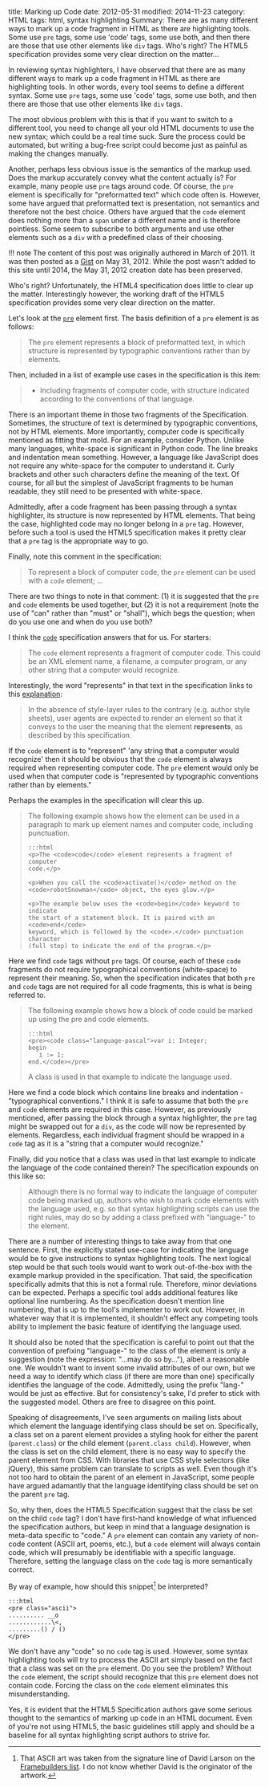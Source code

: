 title: Marking up Code
date: 2012-05-31
modified: 2014-11-23
category: HTML
tags: html, syntax highlighting
Summary: There are as many different ways to mark up a code fragment in HTML as
    there are highlighting tools. Some use `pre` tags, some use 'code' tags,
    some use both, and then there are those that use other elements like `div`
    tags. Who's right? The HTML5 specification provides some very clear
    direction on the matter...

In reviewing syntax highlighters, I have observed that there are as many
different ways to mark up a code fragment in HTML as there are highlighting
tools. In other words, every tool seems to define a different syntax. Some use
`pre` tags, some use 'code' tags, some use both, and then there are those that
use other elements like `div` tags.

The most obvious problem with this is that if you want to switch to a different
tool, you need to change all your old HTML documents to use the new syntax;
which could be a real time suck. Sure the process could be automated, but
writing a bug-free script could become just as painful as making the changes
manually.

Another, perhaps less obvious issue is the semantics of the markup used. Does
the markup accurately convey what the content actually is? For example, many
people use `pre` tags around code. Of course, the `pre` element is specifically
for "preformatted text" which code often is. However, some have argued that
preformatted text is presentation, not semantics and therefore not the best
choice. Others have argued that the `code` element does nothing more than a
`span` under a different name and is therefore pointless. Some seem to subscribe
to both arguments and use other elements such as a `div` with a predefined class
of their choosing.
 
!!! note
    The content of this post was originally authored in March of 2011. It was
    then posted as a [Gist](https://gist.github.com/waylan/2844867) on May 31,
    2012. While the post wasn't added to this site until 2014, the May 31, 2012
    creation date has been preserved.

Who's right? Unfortunately, the HTML4 specification does little to clear up the
matter. Interestingly however, the working draft of the HTML5 specification
provides some very clear direction on the matter.

Let's look at the [`pre`][pre] element first. The basis definition of a `pre`
element is as follows:

> The `pre` element represents a block of preformatted text, in which structure
> is represented by typographic conventions rather than by elements.

Then, included in a list of example use cases in the specification is this item:

> - Including fragments of computer code, with structure indicated according to
>   the conventions of that language.

There is an important theme in those two fragments of the Specification.
Sometimes, the structure of text is determined by typographic conventions, not
by HTML elements. More importantly, computer code is specifically mentioned as
fitting that mold. For an example, consider Python. Unlike many languages,
white-space is significant in Python code. The line breaks and indentation mean
something. However, a language like JavaScript does not require any white-space
for the computer to understand it. Curly brackets and other such characters
define the meaning of the text. Of course, for all but the simplest of
JavaScript fragments to be human readable, they still need to be presented with
white-space.
    
Admittedly, after a code fragment has been passing through a syntax highlighter,
its structure is now represented by HTML elements. That being the case,
highlighted code may no longer belong in a `pre` tag. However, before such a
tool is used the HTML5 specification makes it pretty clear that a `pre` tag is
the appropriate way to go.

Finally, note this comment in the specification:

> To represent a block of computer code, the `pre` element can be used with a
> `code` element; ...

There are two things to note in that comment: (1) it is suggested that the `pre`
and `code` elements be used together, but (2) it is not a requirement (note the
use of "can" rather than "must" or "shall"), which begs the question; when do
you use one and when do you use both?
    
I think the [`code`][code] specification answers that for us. For starters:

> The `code` element represents a fragment of computer code. This could be an
> XML element name, a filename, a computer program, or any other string that a
> computer would recognize.

Interestingly, the word "represents" in that text in the specification links to
this [explanation][represents]:

> In the absence of style-layer rules to the contrary (e.g. author style
> sheets), user agents are expected to render an element so that it conveys to
> the user the meaning that the element __represents__, as described by this
> specification.

If the `code` element is to "represent" 'any string that a computer would
recognize' then it should be obvious that the `code` element is always required
when representing computer code. The `pre` element would only be used when that
computer code is "represented by typographic conventions rather than by
elements."

Perhaps the examples in the specification will clear this up.

> The following example shows how the element can be used in a paragraph to mark
> up element names and computer code, including punctuation.
>
>     :::html
>     <p>The <code>code</code> element represents a fragment of computer
>     code.</p>
> 
>     <p>When you call the <code>activate()</code> method on the
>     <code>robotSnowman</code> object, the eyes glow.</p>
>
>     <p>The example below uses the <code>begin</code> keyword to indicate
>     the start of a statement block. It is paired with an <code>end</code>
>     keyword, which is followed by the <code>.</code> punctuation character
>     (full stop) to indicate the end of the program.</p>

Here we find `code` tags without `pre` tags. Of course, each of these `code`
fragments do not require typographical conventions (white-space) to represent
their meaning. So, when the specification indicates that both `pre` and `code`
tags are not required for all code fragments, this is what is being referred to.

> The following example shows how a block of code could be marked up using the
> pre and code elements.
>
>     :::html
>     <pre><code class="language-pascal">var i: Integer;
>     begin
>        i := 1;
>     end.</code></pre>
> 
> A class is used in that example to indicate the language used.

Here we find a code block which contains line breaks and indentation -
"typographical conventions." I think it is safe to assume that both the `pre`
and `code` elements are required in this case. However, as previously mentioned,
after passing the block through a syntax highlighter, the `pre` tag might be
swapped out for a `div`, as the code will now be represented by elements.
Regardless, each individual fragment should be wrapped in a `code` tag as it is
a "string that a computer would recognize."

Finally, did you notice that a class was used in that last example to indicate
the language of the code contained therein? The specification expounds on this
like so:
    
> Although there is no formal way to indicate the language of computer code
> being marked up, authors who wish to mark code elements with the language
> used, e.g. so that syntax highlighting scripts can use the right rules, may do
> so by adding a class prefixed with "language-" to the element.
    
There are a number of interesting things to take away from that one sentence.
First, the explicitly stated use-case for indicating the language would be to
give instructions to syntax highlighting tools. The next logical step would be
that such tools would want to work out-of-the-box with the example markup
provided in the specification. That said, the specification specifically admits
that this is not a formal rule. Therefore, minor deviations can be expected.
Perhaps a specific tool adds additional features like optional line numbering.
As the specification doesn't mention line numbering, that is up to the tool's
implementer to work out. However, in whatever way that it is implemented, it
shouldn't effect any competing tools ability to implement the basic feature of
identifying the language used.

It should also be noted that the specification is careful to point out that the
convention of prefixing "language-" to the class of the element is only a
suggestion (note the expression: "...may do so by..."), albeit a reasonable one.
We wouldn't want to invent some invalid attributes of our own, but we need a way
to identify which class (if there are more than one) specifically identifies the
language of the code. Admittedly, using the prefix "lang-" would be just as
effective. But for consistency's sake, I'd prefer to stick with the suggested
model. Others are free to disagree on this point.

Speaking of disagreements, I've seen arguments on mailing lists about which
element the language identifying class should be set on. Specifically, a class
set on a parent element provides a styling hook for either the parent
(`parent.class`) or the child element (`parent.class child`). However, when the
class is set on the child element, there is no easy way to specify the parent
element from CSS. With libraries that use CSS style selectors (like jQuery),
this same problem can translate to scripts as well. Even though it's not too
hard to obtain the parent of an element in JavaScript, some people have argued
adamantly that the language identifying class should be set on the parent `pre`
tag.

So, why then, does the HTML5 Specification suggest that the class be set on the
child `code` tag? I don't have first-hand knowledge of what influenced the
specification authors, but keep in mind that a language designation is meta-data
specific to "code." A `pre` element can contain any variety of non-code content
(ASCII art, poems, etc.), but a `code` element will always contain code, which
will presumably be identifiable with a specific language. Therefore, setting the
language class on the `code` tag is more semantically correct.

By way of example, how should this snippet[^1] be interpreted?

    :::html
    <pre class="ascii">
    .......... __o
    ............\<,
    .........() / ()
    </pre>

We don't have any "code" so no `code` tag is used. However, some syntax
highlighting tools will try to process the ASCII art simply based on the fact
that a class was set on the `pre` element. Do you see the problem? Without the
`code` element, the script should recognize that this `pre` element does not
contain code. Forcing the class on the `code` element eliminates this
misunderstanding.

Yes, it is evident that the HTML5 Specification authors gave some serious
thought to the semantics of marking up code in an HTML document. Even of you're
not using HTML5, the basic guidelines still apply and should be a baseline for
all syntax highlighting script authors to strive for.

[^1]: That ASCII art was taken from the signature line of David Larson on the
[Framebuilders list](http://groups.google.com/group/framebuilders). I do not
know whether David is the originator of the artwork.

[pre]: http://dev.w3.org/html5/spec/Overview.html#the-pre-element
[code]: http://dev.w3.org/html5/spec/Overview.html#the-code-element
[represents]: http://dev.w3.org/html5/spec/Overview.html#represents
